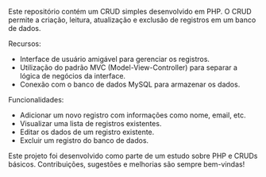 Este repositório contém um CRUD simples desenvolvido em PHP. O CRUD permite a criação, leitura, atualização e exclusão de registros em um banco de dados.

Recursos:
- Interface de usuário amigável para gerenciar os registros.
- Utilização do padrão MVC (Model-View-Controller) para separar a lógica de negócios da interface.
- Conexão com o banco de dados MySQL para armazenar os dados.

Funcionalidades:
- Adicionar um novo registro com informações como nome, email, etc.
- Visualizar uma lista de registros existentes.
- Editar os dados de um registro existente.
- Excluir um registro do banco de dados.

Este projeto foi desenvolvido como parte de um estudo sobre PHP e CRUDs básicos.
Contribuições, sugestões e melhorias são sempre bem-vindas!
